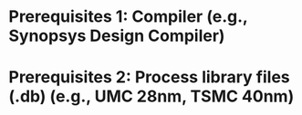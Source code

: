 # Prerequisites 1: Compiler (e.g., Synopsys Design Compiler)
# Prerequisites 2: Process library files (.db) (e.g., UMC 28nm, TSMC 40nm)
